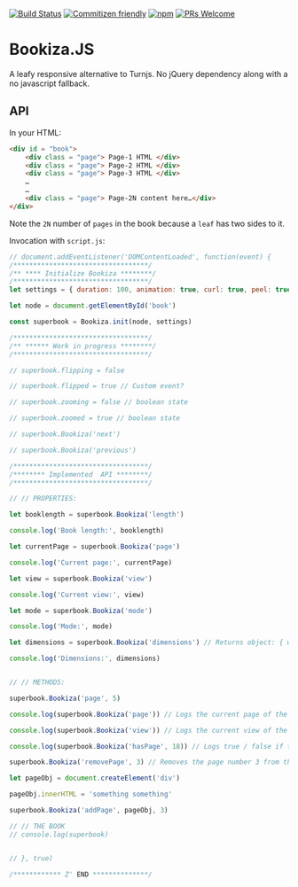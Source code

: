 [![Build Status](https://travis-ci.org/marvindanig/Bookiza.JS.svg?branch=master)](https://travis-ci.org/marvindanig/Bookiza.JS)
[![Commitizen friendly](https://img.shields.io/badge/commitizen-friendly-brightgreen.svg)](http://commitizen.github.io/cz-cli/)
[![npm](https://img.shields.io/npm/dt/Bookiza.JS.svg?maxAge=2592000)](https://www.npmjs.com/package/Bookiza)
[![PRs Welcome](https://img.shields.io/badge/PRs-welcome-green.svg)](https://github.com/bookiza/bookiza.js/pulls)

# Bookiza.JS

A leafy responsive alternative to Turnjs. No jQuery dependency along with a no javascript fallback.

## API

In your HTML:

```html
<div id = "book">
    <div class = "page"> Page-1 HTML </div>
    <div class = "page"> Page-2 HTML </div>
    <div class = "page"> Page-3 HTML </div>
    …
    …
    <div class = "page"> Page-2N content here…</div>
</div>
```

Note the `2N` number of `pages` in the book because a `leaf` has two sides to it.

Invocation with `script.js`:

```javascript
// document.addEventListener('DOMContentLoaded', function(event) {
/**********************************/
/** **** Initialize Bookiza ********/
/**********************************/
let settings = { duration: 100, animation: true, curl: true, peel: true, zoom: false, start_page: 16 }

let node = document.getElementById('book')

const superbook = Bookiza.init(node, settings)

/**********************************/
/** ****** Work in progress ********/
/**********************************/

// superbook.flipping = false

// superbook.flipped = true // Custom event?

// superbook.zooming = false // boolean state

// superbook.zoomed = true // boolean state

// superbook.Bookiza('next')

// superbook.Bookiza('previous')

/**********************************/
/******** Implemented  API ********/
/**********************************/

// // PROPERTIES:

let booklength = superbook.Bookiza('length')

console.log('Book length:', booklength)

let currentPage = superbook.Bookiza('page')

console.log('Current page:', currentPage)

let view = superbook.Bookiza('view')

console.log('Current view:', view)

let mode = superbook.Bookiza('mode')

console.log('Mode:', mode)

let dimensions = superbook.Bookiza('dimensions') // Returns object: { width: bookWidthInPixels, height: bookHeightInPixels }

console.log('Dimensions:', dimensions)


// // METHODS:

superbook.Bookiza('page', 5)

console.log(superbook.Bookiza('page')) // Logs the current page of the book

console.log(superbook.Bookiza('view')) // Logs the current view of the book

console.log(superbook.Bookiza('hasPage', 18)) // Logs true / false if the book has a page at pageNo.

superbook.Bookiza('removePage', 3) // Removes the page number 3 from the stack. Lowers the length of the book by 1.

let pageObj = document.createElement('div')

pageObj.innerHTML = 'something something'

superbook.Bookiza('addPage', pageObj, 3)

// // THE BOOK
// console.log(superbook)


// }, true)

/************ Z' END **************/
```
